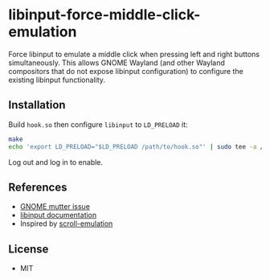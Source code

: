 # libinput-force-middle-click-emulation

Force libinput to emulate a middle click when pressing left and right buttons
simultaneously.  This allows GNOME Wayland (and other Wayland compositors that
do not expose libinput configuration) to configure the existing libinput
functionality.

## Installation

Build `hook.so` then configure `libinput` to `LD_PRELOAD` it:

```bash
make
echo 'export LD_PRELOAD="$LD_PRELOAD /path/to/hook.so"' | sudo tee -a /etc/profile.d/libinput.sh
```

Log out and log in to enable.

## References

* [GNOME mutter issue](https://gitlab.gnome.org/GNOME/mutter/issues/238)
* [libinput documentation](https://wayland.freedesktop.org/libinput/doc/latest/middle-button-emulation.html)
* Inspired by [scroll-emulation](https://github.com/PeterCxy/scroll-emulation)

## License

* MIT
